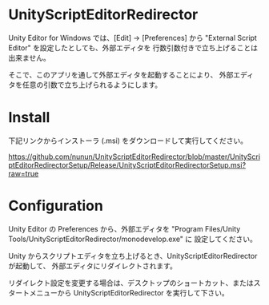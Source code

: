 UnityScriptEditorRedirector
===========================

Unity Editor for Windows では、[Edit] -> [Preferences] から
"External Script Editor" を設定したとしても、外部エディタを
行数引数付きで立ち上げることは出来ません。

そこで、このアプリを通して外部エディタを起動することにより、
外部エディタを任意の引数で立ち上げられるようにします。

Install
=======

下記リンクからインストーラ (.msi) をダウンロードして実行してください。

https://github.com/nunun/UnityScriptEditorRedirector/blob/master/UnityScriptEditorRedirectorSetup/Release/UnityScriptEditorRedirectorSetup.msi?raw=true

Configuration
=============

Unity Editor の Preferences から、外部エディタを
"Program Files/Unity Tools/UnityScriptEditorRedirector/monodevelop.exe" に
設定してください。

Unity からスクリプトエディタを立ち上げるとき、UnityScriptEditorRedirector が起動して、
外部エディタにリダイレクトされます。

リダイレクト設定を変更する場合は、デスクトップのショートカット、またはスタートメニューから
UnityScriptEditorRedirector を実行して下さい。

